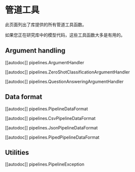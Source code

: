 <!--版权所有2020年HuggingFace团队。保留所有权利。
根据 Apache 许可证第 2.0 版（“许可证”）许可；除非符合该许可证，否则您不得使用此文件。您可以在以下位置获取许可证的副本
http://www.apache.org/licenses/LICENSE-2.0
除非适用法律要求或书面同意，根据许可证分发的软件是基于“按原样”分发的，不带任何形式的保证或条件。请参阅许可证中的具体语言，以了解权限和限制。⚠️请注意，此文件是 Markdown 格式，但包含特定于我们文档构建器（类似于 MDX）的语法，可能无法在 Markdown 查看器中正确呈现。特定语言的权限和限制。
-->

# 管道工具

此页面列出了库提供的所有管道工具函数。

如果您正在研究库中的模型代码，这些工具函数大多是有用的。

## Argument handling

[[autodoc]] pipelines.ArgumentHandler

[[autodoc]] pipelines.ZeroShotClassificationArgumentHandler

[[autodoc]] pipelines.QuestionAnsweringArgumentHandler

## Data format

[[autodoc]] pipelines.PipelineDataFormat

[[autodoc]] pipelines.CsvPipelineDataFormat

[[autodoc]] pipelines.JsonPipelineDataFormat

[[autodoc]] pipelines.PipedPipelineDataFormat

## Utilities

[[autodoc]] pipelines.PipelineException